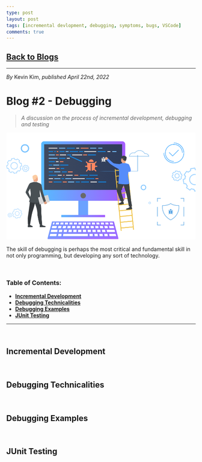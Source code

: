 ```yaml
---
type: post
layout: post
tags: [incremental devlopment, debugging, symptoms, bugs, VSCode]
comments: true
---
```


## [Back to Blogs](/blogs)

---
*By* Kevin Kim, *published April 22nd, 2022*
# Blog #2 - Debugging

> *A discussion on the process of incremental development, debugging and testing*

![Debugging Visual](/images/blog_images/blog_02/debugging.png)

The skill of debugging is perhaps the most critical and fundamental skill in not only programming, but developing any sort of technology. 

&nbsp;
### **Table of Contents:**
* **[Incremental Development](#incremental-development)**
* **[Debugging Technicalities](#debugging-technicalities)**
* **[Debugging Examples](#debugging-examples)**
* **[JUnit Testing](#junit-testing)**

---
&nbsp;
## **Incremental Development**

&nbsp;
## **Debugging Technicalities**

&nbsp;
## **Debugging Examples**

&nbsp;
## **JUnit Testing**